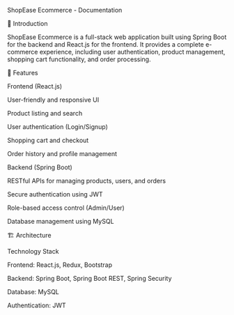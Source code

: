 ShopEase Ecommerce - Documentation

📌 Introduction

ShopEase Ecommerce is a full-stack web application built using Spring Boot for the backend and React.js for the frontend. It provides a complete e-commerce experience, including user authentication, product management, shopping cart functionality, and order processing.

🎯 Features

Frontend (React.js)

User-friendly and responsive UI

Product listing and search

User authentication (Login/Signup)

Shopping cart and checkout

Order history and profile management

Backend (Spring Boot)

RESTful APIs for managing products, users, and orders

Secure authentication using JWT

Role-based access control (Admin/User)

Database management using MySQL

🏗 Architecture

Technology Stack

Frontend: React.js, Redux, Bootstrap

Backend: Spring Boot, Spring Boot REST, Spring Security

Database: MySQL

Authentication: JWT
